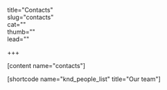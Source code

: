 title="Contacts"  
slug="contacts"  
cat=""  
thumb=""  
lead=""  

+++

[content name="contacts"]

[shortcode name="knd_people_list" title="Our team"]

